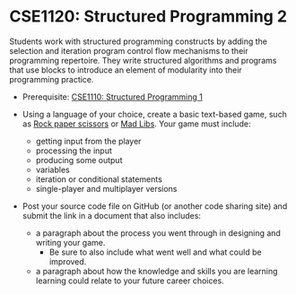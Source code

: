 # CSE1120: Structured Programming 2

Students work with structured programming constructs by adding the selection and iteration program control flow mechanisms to their programming repertoire. They write structured algorithms and programs that use blocks to introduce an element of modularity into their programming practice.

* Prerequisite: [CSE1110: Structured Programming 1](CSE1110.md)

* Using a language of your choice, create a basic text-based game, such as [Rock paper scissors](https://en.wikipedia.org/wiki/Rock_paper_scissors) or [Mad Libs](https://en.wikipedia.org/wiki/Mad_Libs). Your game must include:
  * getting input from the player
  * processing the input
  * producing some output
  * variables
  * iteration or conditional statements
  * single-player and multiplayer versions

* Post your source code file on GitHub (or another code sharing site) and submit the link in a document that also includes:
  * a paragraph about the process you went through in designing and writing your game.
    * Be sure to also include what went well and what could be improved.
  * a paragraph about how the knowledge and skills you are learning learning could relate to your future career choices.
